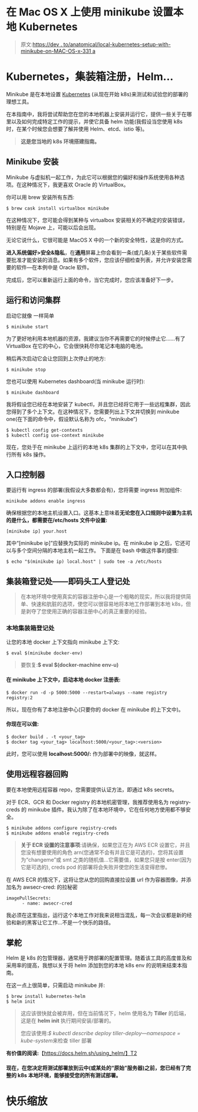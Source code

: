 # 在 Mac OS X 上使用 minikube 设置本地 Kubernetes

> 原文:[https://dev . to/anatomical/local-kubernetes-setup-with-minikube-on-MAC-OS-x-331 a](https://dev.to/metaphorical/local-kubernetes-setup-with-minikube-on-mac-os-x-331a)

# [](#kubernetes-container-registry-helm)Kubernetes，集装箱注册，Helm…

Minikube 是在本地设置 [Kubernetes](https://kubernetes.io/) (从现在开始 k8s)来测试和试验您的部署的理想工具。

在本指南中，我将尝试帮助您在您的本地机器上安装并运行它，提供一些关于在哪里以及如何完成特定工作的提示，并使它具备 helm 功能(我假设当您使用 k8s 时，在某个时候您会想要了解并使用 Helm、etcd、istio 等)。

> **这是您当地的 k8s 环境搭建指南。**

## [](#minikube-installation)Minikube 安装

Minikube 与虚拟机一起工作，为此它可以根据您的偏好和操作系统使用各种选项。在这种情况下，我更喜欢 Oracle 的 VirtualBox。

你可以用 brew 安装所有东西:

```
$ brew cask install virtualbox minikube 
```

在这种情况下，您可能会得到某种与 virtualbox 安装相关的不确定的安装错误，特别是在 Mojave 上，可能以后会出现。

无论它说什么，它很可能是 MacOS X 中的一个新的安全特性，这是你的方式。

**进入系统偏好>安全&隐私**，在**通用**屏幕上你会看到一条(或几条)关于某些软件需要批准才能安装的消息。如果有多个软件，您应该仔细检查列表，并允许安装您需要的软件—在本例中是 Oracle 软件。

完成后，您可以重新运行上面的命令，当它完成时，您应该准备好下一步。

## [](#running-and-accessing-the-cluster)运行和访问集群

启动它就像
一样简单

```
$ minikube start 
```

为了更好地利用本地机器的资源，我建议当你不再需要它的时候停止它……有了 VirtualBox 在它的中心，它会很快耗尽你笔记本电脑的电池。

稍后再次启动它会让您回到上次停止的地方:

```
$ minikube stop 
```

您也可以使用 Kubernetes dashboard(当 minikube 运行时):

```
$ minikube dashboard 
```

我将假设您已经在本地安装了 kubectl，并且您已经将它用于一些远程集群，因此您得到了多个上下文。在这种情况下，您需要列出上下文并切换到 minikube one(在下面的命令中，假设默认名称为 ofc，“minikube”)

```
$ kubectl config get-contexts
$ kubectl config use-context minikube 
```

现在，您处于在 minikube 上运行的本地 k8s 集群的上下文中，您可以在其中执行所有 k8s 操作。

## [](#ingress-controller)入口控制器

要运行有 ingress 的部署(我假设大多数都会有)，您将需要 ingress 附加组件:

```
minikube addons enable ingress 
```

确保根据您的本地主机设置入口。这基本上意味着**无论您在入口规则中设置为主机的是什么，都需要在/etc/hosts 文件中设置:**

```
[minikube ip] your.host 
```

其中“[minikube ip]”应替换为实际的 minikube ip。在 minikube ip 之后，它还可以与多个空间分隔的本地主机一起工作。
下面是在 bash 中做这件事的捷径:

```
$ echo "$(minikube ip) local.host" | sudo tee -a /etc/hosts 
```

## [](#container-registry-ie-docker-registry)集装箱登记处——即码头工人登记处

> 在本地环境中使用真实的容器注册中心是一个粗略的现实，所以我将提供简单、快速和肮脏的选项，使您可以很容易地将本地工作部署到本地 k8s，但是剥夺了您使用正确的容器注册中心的真正重要的经验。

### [](#local-container-registry)本地集装箱登记处

让您的本地 docker 上下文指向 minikube 上下文:

```
$ eval $(minikube docker-env) 
```

> 要恢复:**$ eval $(docker-machine env-u)**

#### [](#when-in-minikube-context-to-start-local-docker-registry)在 minikube 上下文中，启动本地 docker 注册表:

```
$ docker run -d -p 5000:5000 --restart=always --name registry registry:2 
```

所以，现在你有了本地注册中心(只要你的 docker 在 minikube 的上下文中)。

#### [](#you-can-now-do)你现在可以做:

```
$ docker build . -t <your_tag>
$ docker tag <your_tag> localhost:5000/<your_tag>:<version> 
```

此时，您可以使用 **localhost:5000/:** 作为部署中的映像，就这样。

## [](#using-remote-container-repo)使用远程容器回购

要在本地使用远程容器 repo，您需要提供认证方法，即通过 k8s secrets。

对于 ECR、GCR 和 Docker registry 的本地机密管理，我推荐使用名为 registry-creds 的 minikube 插件。我认为除了在本地环境中，它在任何地方使用都不够安全。

```
$ minikube addons configure registry-creds
$ minikube addons enable registry-creds 
```

> **关于 ECR 设置的注意事项**:请确保，如果您正在为 AWS ECR 设置它，并且您没有想要使用的角色 arn(您通常不会有并且它是可选的)，您将其设置为“changeme”或 smt 之类的随机值…它需要值，如果您只是按 enter(因为它是可选的), creds pod 的部署将会失败并使您的生活变得悲惨。

在 AWS ECR 的情况下，这将让您从您的回购直接拉设置 url 作为容器图像，并添加名为 awsecr-cred:
的拉秘密

```
imagePullSecrets:
      - name: awsecr-cred 
```

我必须在这里指出，运行这个本地工作对我来说相当混乱，每一次会议都是新的经验和新的黑客让它工作…不是一个快乐的路径。

## [](#helm)掌舵

Helm 是 k8s 的包管理器，通常用于跨部署的配置管理。随着该工具的高度普及和采用率的提高，我想以关于将 helm 添加到您的本地 k8s env 的说明来结束本指南。

在这一点上很简单，只需启动 minikube 并:

```
$ brew install kubernetes-helm
$ helm init 
```

> 这应该很快就会被弃用，但在当前情况下，helm 使用名为 **Tiller** 的后端，这是在 **helm init** 执行期间安装/部署的。
> 
> 您应该使用:*$ kubectl describe deploy tiller-deploy—namespace = kube-system*来检查 tiller 部署

**有价值的阅读:**【https://docs.helm.sh/using_helm/】T2

#### [](#now-you-have-full-k8s-local-environment-able-to-accept-all-of-your-test-deployments-before-you-decide-to-put-them-in-the-cloud-or-raw-iron-server-somewhere)现在，在您决定将测试部署放到云中(或某处的“原始”服务器)之前，您已经有了完整的 k8s 本地环境，能够接受您的所有测试部署。

# [](#happy-scaling)快乐缩放